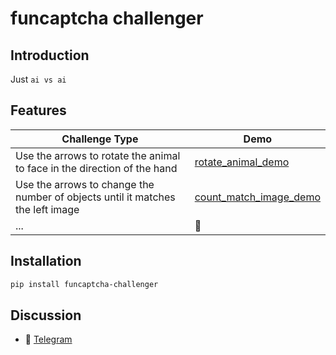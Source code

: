 # funcaptcha challenger
## Introduction
Just `ai vs ai`

## Features

| Challenge Type                                                                 | Demo                                             |
|--------------------------------------------------------------------------------|--------------------------------------------------|
| Use the arrows to rotate the animal to face in the direction of the hand       | [rotate_animal_demo](demo/rotate_animal_demo.py) |
| Use the arrows to change the number of objects until it matches the left image | [count_match_image_demo](demo/count_match_image_demo.py)                  |
| ...                                                                            | 🚧                                               |
## Installation
```bash
pip install funcaptcha-challenger
```

## Discussion
- 📱 [Telegram](https://t.me/+iNf8qQk0KUpkYmEx)